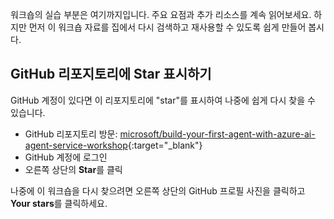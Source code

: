 워크숍의 실습 부분은 여기까지입니다. 주요 요점과 추가 리소스를 계속 읽어보세요. 하지만 먼저 이 워크숍 자료를 집에서 다시 검색하고 재사용할 수 있도록 쉽게 만들어 봅시다.

## GitHub 리포지토리에 Star 표시하기

GitHub 계정이 있다면 이 리포지토리에 "star"를 표시하여 나중에 쉽게 다시 찾을 수 있습니다.

* GitHub 리포지토리 방문: [microsoft/build-your-first-agent-with-azure-ai-agent-service-workshop](https://github.com/microsoft/build-your-first-agent-with-azure-ai-agent-service-workshop){:target="_blank"}
* GitHub 계정에 로그인
* 오른쪽 상단의 **Star**를 클릭

나중에 이 워크숍을 다시 찾으려면 오른쪽 상단의 GitHub 프로필 사진을 클릭하고 **Your stars**를 클릭하세요.
